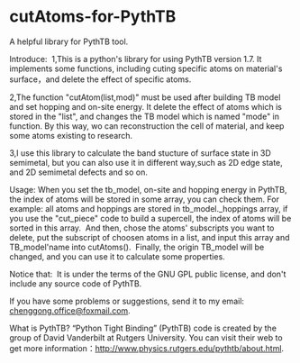 # cutAtoms-for-PythTB
A helpful library for PythTB tool.

Introduce: 
  1,This is a python's library for using PythTB version 1.7. It implements some functions, including cuting specific atoms on material's surface，and delete the effect of specific atoms.
  
  2,The function "cutAtom(list,mod)" must be used after building TB model and set hopping and on-site energy. It delete the effect of atoms which is stored in the "list", and changes the TB model which is named "mode" in function. By this way, wo can reconstruction the cell of material, and keep some atoms existing to research.
  
  3,I use this library to calculate the band stucture of surface state in 3D semimetal, but you can also use it in different way,such as 2D edge state, and 2D semimetal defects and so on. 

Usage:
  When you set the tb_model, on-site and hopping energy in PythTB, the index of atoms will be stored in some array, you can check them. For example: all atoms and hoppings are stored in tb_model._hoppings array, if you use the "cut_piece" code to build a supercell, the index of atoms will be sorted in this array.
  And then, chose the atoms' subscripts you want to delete, put the subscript of choosen atoms in a list, and input this array and TB_model'name into cutAtoms().
  Finally, the origin TB_model will be changed, and you can use it to calculate some properties. 
  
  
  
Notice that:
  It is under the terms of the GNU GPL public license, and don't include any source code of PythTB.
  
  If you have some problems or suggestions,  send it to my email: chenggong.office@foxmail.com. 
  
What is PythTB?
  “Python Tight Binding” (PythTB) code is created by the group of David Vanderbilt at Rutgers University. You can visit their web to get more information：http://www.physics.rutgers.edu/pythtb/about.html.
